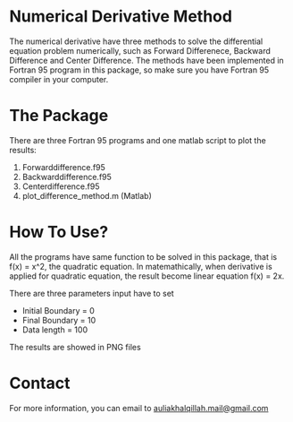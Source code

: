 # Numerical Derivative Method
The numerical derivative have three methods to solve the differential equation problem numerically, such as Forward Differenece, Backward Difference and Center Difference. The methods have been implemented in Fortran 95 program in this package, so make sure you have Fortran 95 compiler in your computer.
# The Package
There are three Fortran 95 programs and one matlab script to plot the results:
1. Forwarddifference.f95
2. Backwarddifference.f95
3. Centerdifference.f95
4. plot_difference_method.m (Matlab)
# How To Use?
All the programs have same function to be solved in this package, that is f(x) = x^2, the quadratic equation. In matemathically, when derivative is applied for quadratic equation, the result become linear equation f(x) = 2x.

There are three parameters input have to set
  - Initial Boundary = 0
  - Final Boundary = 10
  - Data length = 100

The results are showed in PNG files
# Contact
For more information, you can email to auliakhalqillah.mail@gmail.com
